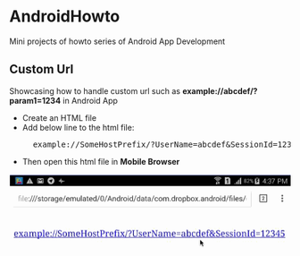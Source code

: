 # AndroidHowto
Mini projects of howto series of Android App Development

## Custom Url
Showcasing how to handle custom url such as **example://abcdef/?param1=1234** in Android App

- Create an HTML file
- Add below line to the html file: 
 
 <pre>
     example://SomeHostPrefix/?UserName=abcdef&SessionId=12345"
</pre>

- Then open this html file in **Mobile Browser**

![Custom Url Snapshot](https://github.com/hkusoft/AndroidHowto/blob/master/CustomUrl/CustomUrl.gif)
